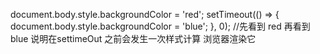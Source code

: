 document.body.style.backgroundColor = 'red';
setTimeout(() => {
 document.body.style.backgroundColor = 'blue';
}, 0);
//先看到 red  再看到blue  说明在settimeOut 之前会发生一次样式计算 浏览器渲染它
